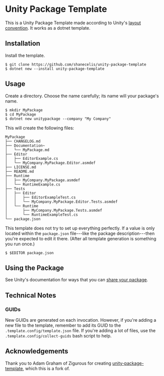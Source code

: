 # Unity Package Template

This is a Unity Package Template made according to Unity's [layout convention](https://docs.unity3d.com/Manual/cus-layout.html). It works as a dotnet template.

## Installation

Install the template.

    $ git clone https://github.com/shanecelis/unity-package-template
    $ dotnet new --install unity-package-template
    
## Usage

Create a directory. Choose the name carefully; its name will your package's name.

    $ mkdir MyPackage
    $ cd MyPackage
    $ dotnet new unitypackage --company "My Company"
    
This will create the following files:

    MyPackage
    ├── CHANGELOG.md
    ├── Documentation~
    │   └── MyPackage.md
    ├── Editor
    │   ├── EditorExample.cs
    │   └── MyCompany.MyPackage.Editor.asmdef
    ├── LICENSE.md
    ├── README.md
    ├── Runtime
    │   ├── MyCompany.MyPackage.asmdef
    │   └── RuntimeExample.cs
    ├── Tests
    │   ├── Editor
    │   │   ├── EditorExampleTest.cs
    │   │   └── MyCompany.MyPackage.Editor.Tests.asmdef
    │   └── Runtime
    │       ├── MyCompany.MyPackage.Tests.asmdef
    │       └── RuntimeExampleTest.cs
    └── package.json

This template does not try to set up everything perfectly. If a value is only located within the `package.json` file---like the package description---then you're expected to edit it there.  (After all template generation is something you run once.)
    
    $ $EDITOR package.json
    
## Using the Package

See Unity's documentation for ways that you can [share your package](https://docs.unity3d.com/Manual/cus-share.html).

## Technical Notes

### GUIDs

New GUIDs are generated on each invocation. However, if you're adding a new file to the template, remember to add its GUID to the `.template.config/template.json` file. If you're adding a lot of files, use the `.template.config/collect-guids` bash script to help.

## Acknowledgements

Thank you to Adam Graham of Zigurous for creating [unity-package-template](https://github.com/zigurous/unity-package-template), which this is a fork of.
